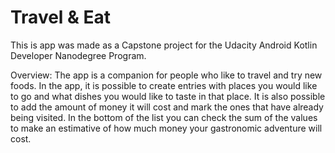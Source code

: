 # Travel & Eat
This is app was made as a Capstone project for the Udacity Android Kotlin Developer Nanodegree Program.

Overview:
The app is a companion for people who like to travel and try new foods.
In the app, it is possible to create entries with places you would like to go and what dishes you would like to taste in that place. 
It is also possible to add the amount of money it will cost and mark the ones that have already being visited.
In the bottom of the list you can check the sum of the values to make an estimative of how much money your gastronomic adventure will cost.




